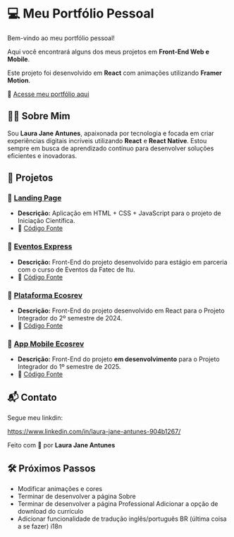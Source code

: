 # 💻 Meu Portfólio Pessoal

Bem-vindo ao meu portfólio pessoal!

Aqui você encontrará alguns dos meus projetos em **Front-End Web e Mobile**.

Este projeto foi desenvolvido em **React** com animações utilizando **Framer Motion**.

🚀 [Acesse meu portfólio aqui](https://laurajaneantunes.netlify.app)

## 🧑‍💻 Sobre Mim

Sou **Laura Jane Antunes**, apaixonada por tecnologia e focada em criar experiências digitais incríveis utilizando **React** e **React Native**. Estou sempre em busca de aprendizado contínuo para desenvolver soluções eficientes e inovadoras.

## 📂 Projetos

### 🌟 [Landing Page](https://ljainiciacaocientifica.netlify.app/)

* **Descrição:** Aplicação em HTML + CSS + JavaScript para o projeto de Iniciação Científica.
* 📌 [Código Fonte](https://github.com/LauraJaneAntunes/IC)

### 📅 [Eventos Express](https://eventos-express.netlify.app/)

* **Descrição:** Front-End do projeto desenvolvido para estágio em parceria com o curso de Eventos da Fatec de Itu.
* 📌 [Código Fonte](https://github.com/Evento-Express/Plataforma-Eventos-Express)

### 🌱 [Plataforma Ecosrev](https://ecos-rev-pi.vercel.app/)

* **Descrição:** Front-End do projeto desenvolvido em React para o Projeto Integrador do 2º semestre de 2024.
* 📌 [Código Fonte](https://github.com/LauraJaneAntunes/EcosRev-PI4sem)

### 📱 [App Mobile Ecosrev](https://lpappmobileecosrev.netlify.app/)

* **Descrição:** Front-End do projeto **em desenvolvimento** para o Projeto Integrador do 1º semestre de 2025.
* 📌 [Código Fonte](https://github.com/LauraJaneAntunes/appMobile)

## 📬 Contato

Segue meu linkdin:

https://www.linkedin.com/in/laura-jane-antunes-904b1267/

Feito com 💙 por **Laura Jane Antunes**

## 🛠️ Próximos Passos

- Modificar animações e cores
- Terminar de desenvolver a página Sobre
- Terminar de desenvolver a página Professional
  Adicionar a opção de download do currículo
- Adicionar funcionalidade de tradução inglês/português BR (última coisa a se fazer) i18n

